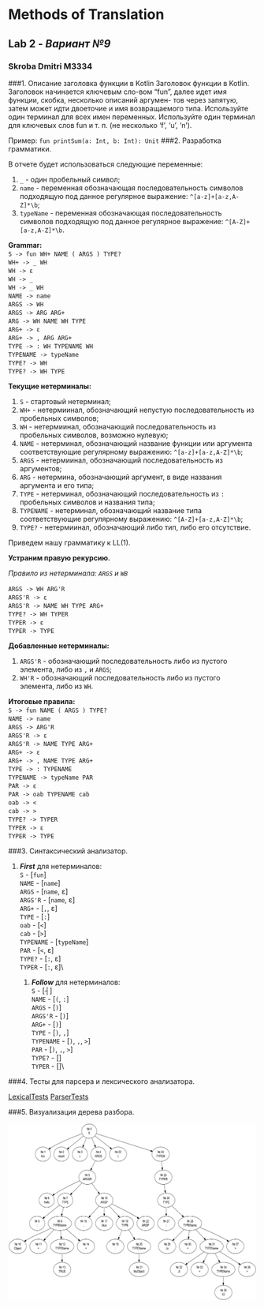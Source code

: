 # Methods of Translation
## Lab 2 - _Вариант №9_
### Skroba Dmitri M3334

###1. Описание заголовка функции в Kotlin
Заголовок функции в Kotlin. Заголовок начинается ключевым сло-вом “fun”, далее идет имя функции, скобка, несколько описаний аргумен- тов через запятую, затем может идти двоеточие и имя возвращаемого типа.
Используйте один терминал для всех имен переменных. Используйте один терминал для ключевых слов fun и т. п. (не несколько ‘f’, ‘u’, ‘n’).

Пример: `fun printSum(a: Int, b: Int): Unit`
###2. Разработка грамматики.

В отчете будет использоваться следующие переменные:
1. `_` - один пробельный символ;
2. `name` - переменная обозначающая последовательность символов подходящую под данное регулярное выражение: `^[a-z]+[a-z,A-Z]*\b`;
3. `typeName` - переменная обозначающая последовательность символов подходящую под данное регулярное выражение: `^[A-Z]+[a-z,A-Z]*\b`.

**Grammar:**\
`S -> fun WH+ NAME ( ARGS ) TYPE?`\
`WH+ -> _ WH`\
`WH -> ε`\
`WH -> _`\
`WH -> _ WH`\
`NAME -> name`\
`ARGS -> WH`\
`ARGS -> ARG ARG+`\
`ARG -> WH NAME WH TYPE`\
`ARG+ -> ε`\
`ARG+ -> , ARG ARG+`\
`TYPE -> : WH TYPENAME WH`\
`TYPENAME -> typeName`\
`TYPE? -> WH`\
`TYPE? -> WH TYPE`

**Текущие нетерминалы:**
1. `S` - стартовый нетерминал;
2. `WH+` - нетермиинал, обозначающий непустую последовательность из пробельных символов;
3. `WH` - нетермиинал, обозначающий последовательность из пробельных символов, возможно нулевую;
4. `NAME` - нетерминал, обозначающий название функции или аргумента соответствующие регулярному выражению: `^[a-z]+[a-z,A-Z]*\b`;
5. `ARGS` - нетермиинал, обозначающий последовательность из аргументов;
6. `ARG` - нетермина, обозначающий аргумент, в виде названия аргумента и его типа;
7. `TYPE` - нетерминал, обозначающий последовательность из `:` пробельных символов и названия типа;
8. `TYPENAME` - нетерминал, обозначающий название типа соответствующие регулярному выражению: `^[A-Z]+[a-z,A-Z]*\b`;
9. `TYPE?` - нетермиинал, обозначающий либо тип, либо его отсутствие.

Приведем нашу грамматику к LL(1).

**Устраним правую рекурсию.**

_Правило из нетерминала: `ARGS` и `WB`_

`ARGS -> WH ARG'R`\
`ARGS'R -> ε`\
`ARGS'R -> NAME WH TYPE ARG+`\
`TYPE? -> WH TYPER`\
`TYPER -> ε`\
`TYPER -> TYPE`

**Добавленные нетерминалы:**
1. `ARGS'R` - обозначающий последовательность либо из пустого элемента, либо из `,` и `ARGS`;
2. `WH'R` - обозначающий последовательность либо из пустого элемента, либо из `WH`.

**Итоговые правила:**\
`S -> fun NAME ( ARGS ) TYPE?`\
`NAME -> name`\
`ARGS -> ARG'R`\
`ARGS'R -> ε`\
`ARGS'R -> NAME TYPE ARG+`\
`ARG+ -> ε`\
`ARG+ -> , NAME TYPE ARG+`\
`TYPE -> : TYPENAME`\
`TYPENAME -> typeName PAR`\
`PAR -> ε`\
`PAR -> oab TYPENAME cab`\
`oab -> <`\
`сab -> >`\
`TYPE? -> TYPER`\
`TYPER -> ε`\
`TYPER -> TYPE`

###3. Синтаксический анализатор.
1. **_First_** для нетерминалов:\
`S` - [`fun`]\
`NAME` - [`name`]\
`ARGS` - [`name`, ε]\
`ARGS'R` - [`name`, ε]\
`ARG+` - [`,`, ε]\
`TYPE` - [`:`]\
`oab` - [`<`]\
`cab` - [`>`]\
`TYPENAME` - [`typeName`]\
   `PAR` - [`<`, ε]\
`TYPE?` - [`:`, ε]\
`TYPER` - [`:`, ε]\

   1. **_Follow_** для нетерминалов:\
      `S` - [┤]\
      `NAME` - [`(`, `:`]\
      `ARGS` - [`)`]\
      `ARGS'R` - [`)`]\
      `ARG+` - [`)`]\
      `TYPE` - [`)`, `,`]\
      `TYPENAME` - [`)`, `,`, `>`]\
   `PAR` - [`)`, `,`, `>`]\
      `TYPE?` - []\
      `TYPER` - []\

###4. Тесты для парсера и лексического анализатора.

[LexicalTests](src/test/kotlin/LexicalTests.kt)
[ParserTests](src/test/kotlin/ParserTests.kt)

###5. Визуализация дерева разбора.

![Visualization](src/main/resources/output/output.png)